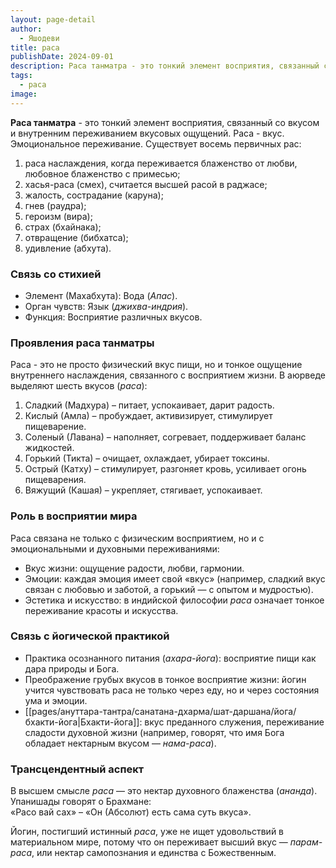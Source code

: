```yaml
---
layout: page-detail
author:
  - Яшодеви
title: раса
publishDate: 2024-09-01
description: Раса танматра - это тонкий элемент восприятия, связанный со вкусом и внутренним переживанием вкусовых ощущений.
tags:
  - раса
image:
---
```

**Раса танматра** - это тонкий элемент восприятия, связанный со вкусом и внутренним переживанием вкусовых ощущений.
Раса - вкус. Эмоциональное переживание. Существует восемь первичных рас:

1) раса наслаждения, когда переживается блаженство от любви, любовное блаженство с примесью;
2) хасья-раса (смех), считается высшей расой в раджасе;
3) жалость, сострадание (каруна);
4) гнев (раудра);
5) героизм (вира);
6) страх (бхайнака);
7) отвращение (бибхатса);
8) удивление (абхута).
### Связь со стихией

- Элемент (Махабхута): Вода (_Апас_).
- Орган чувств: Язык (_джихва-индрия_).
- Функция: Восприятие различных вкусов.

### Проявления раса танматры

Раса - это не просто физический вкус пищи, но и тонкое ощущение внутреннего наслаждения, связанного с восприятием жизни. В аюрведе выделяют шесть вкусов (_раса_):

1. Сладкий (Мадхура) – питает, успокаивает, дарит радость.
2. Кислый (Амла) – пробуждает, активизирует, стимулирует пищеварение.
3. Соленый (Лавана) – наполняет, согревает, поддерживает баланс жидкостей.
4. Горький (Тикта) – очищает, охлаждает, убирает токсины.
5. Острый (Катху) – стимулирует, разгоняет кровь, усиливает огонь пищеварения.
6. Вяжущий (Кашая) – укрепляет, стягивает, успокаивает.

### Роль в восприятии мира

Раса связана не только с физическим восприятием, но и с эмоциональными и духовными переживаниями:

- Вкус жизни: ощущение радости, любви, гармонии.
- Эмоции: каждая эмоция имеет свой «вкус» (например, сладкий вкус связан с любовью и заботой, а горький — с опытом и мудростью).
- Эстетика и искусство: в индийской философии _раса_ означает тонкое переживание красоты и искусства.

### Связь с йогической практикой

- Практика осознанного питания (_ахара-йога_): восприятие пищи как дара природы и Бога.
- Преображение грубых вкусов в тонкое восприятие жизни: йогин учится чувствовать раса не только через еду, но и через состояния ума и эмоции.
- [[pages/ануттара-тантра/санатана-дхарма/шат-даршана/йога/бхакти-йога|Бхакти-йога]]: вкус преданного служения, переживание сладости духовной жизни (например, говорят, что имя Бога обладает нектарным вкусом — _нама-раса_).

### Трансцендентный аспект

В высшем смысле _раса_ — это нектар духовного блаженства (_ананда_). Упанишады говорят о Брахмане:  
«Расо вай сах» – «Он (Абсолют) есть сама суть вкуса».

Йогин, постигший истинный _раса_, уже не ищет удовольствий в материальном мире, потому что он переживает высший вкус — _парам-раса_, или нектар самопознания и единства с Божественным.

